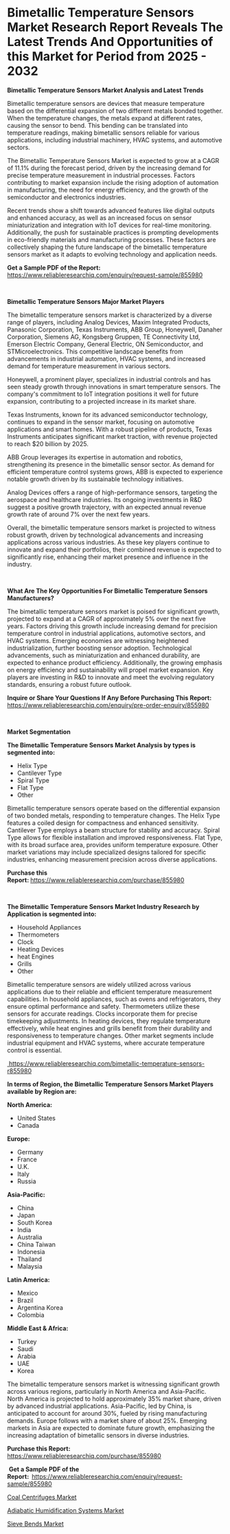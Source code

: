 <p><h1>Bimetallic Temperature Sensors Market Research Report Reveals The Latest Trends And Opportunities of this Market for Period from 2025 - 2032</h1></p><p><strong>Bimetallic Temperature Sensors Market Analysis and Latest Trends</strong></p>
<p><p>Bimetallic temperature sensors are devices that measure temperature based on the differential expansion of two different metals bonded together. When the temperature changes, the metals expand at different rates, causing the sensor to bend. This bending can be translated into temperature readings, making bimetallic sensors reliable for various applications, including industrial machinery, HVAC systems, and automotive sectors.</p><p>The Bimetallic Temperature Sensors Market is expected to grow at a CAGR of 11.1% during the forecast period, driven by the increasing demand for precise temperature measurement in industrial processes. Factors contributing to market expansion include the rising adoption of automation in manufacturing, the need for energy efficiency, and the growth of the semiconductor and electronics industries. </p><p>Recent trends show a shift towards advanced features like digital outputs and enhanced accuracy, as well as an increased focus on sensor miniaturization and integration with IoT devices for real-time monitoring. Additionally, the push for sustainable practices is prompting developments in eco-friendly materials and manufacturing processes. These factors are collectively shaping the future landscape of the bimetallic temperature sensors market as it adapts to evolving technology and application needs.</p></p>
<p><strong>Get a Sample PDF of the Report:&nbsp;</strong> <a href="https://www.reliableresearchiq.com/enquiry/request-sample/855980?utm_campaign=1082&utm_medium=2&utm_source=Github&utm_content=ia&utm_term=20022025&utm_id=bimetallic-temperature-sensors">https://www.reliableresearchiq.com/enquiry/request-sample/855980</a></p>
<p>&nbsp;</p>
<p><strong>Bimetallic Temperature Sensors Major Market Players</strong></p>
<p><p>The bimetallic temperature sensors market is characterized by a diverse range of players, including Analog Devices, Maxim Integrated Products, Panasonic Corporation, Texas Instruments, ABB Group, Honeywell, Danaher Corporation, Siemens AG, Kongsberg Gruppen, TE Connectivity Ltd, Emerson Electric Company, General Electric, ON Semiconductor, and STMicroelectronics. This competitive landscape benefits from advancements in industrial automation, HVAC systems, and increased demand for temperature measurement in various sectors.</p><p>Honeywell, a prominent player, specializes in industrial controls and has seen steady growth through innovations in smart temperature sensors. The company's commitment to IoT integration positions it well for future expansion, contributing to a projected increase in its market share.</p><p>Texas Instruments, known for its advanced semiconductor technology, continues to expand in the sensor market, focusing on automotive applications and smart homes. With a robust pipeline of products, Texas Instruments anticipates significant market traction, with revenue projected to reach $20 billion by 2025.</p><p>ABB Group leverages its expertise in automation and robotics, strengthening its presence in the bimetallic sensor sector. As demand for efficient temperature control systems grows, ABB is expected to experience notable growth driven by its sustainable technology initiatives.</p><p>Analog Devices offers a range of high-performance sensors, targeting the aerospace and healthcare industries. Its ongoing investments in R&D suggest a positive growth trajectory, with an expected annual revenue growth rate of around 7% over the next few years.</p><p>Overall, the bimetallic temperature sensors market is projected to witness robust growth, driven by technological advancements and increasing applications across various industries. As these key players continue to innovate and expand their portfolios, their combined revenue is expected to significantly rise, enhancing their market presence and influence in the industry.</p></p>
<p>&nbsp;</p>
<p><strong>What Are The Key Opportunities For Bimetallic Temperature Sensors Manufacturers?</strong></p>
<p><p>The bimetallic temperature sensors market is poised for significant growth, projected to expand at a CAGR of approximately 5% over the next five years. Factors driving this growth include increasing demand for precision temperature control in industrial applications, automotive sectors, and HVAC systems. Emerging economies are witnessing heightened industrialization, further boosting sensor adoption. Technological advancements, such as miniaturization and enhanced durability, are expected to enhance product efficiency. Additionally, the growing emphasis on energy efficiency and sustainability will propel market expansion. Key players are investing in R&D to innovate and meet the evolving regulatory standards, ensuring a robust future outlook.</p></p>
<p><strong>Inquire or Share Your Questions If Any Before Purchasing This Report:</strong> <a href="https://www.reliableresearchiq.com/enquiry/pre-order-enquiry/855980?utm_campaign=1082&utm_medium=2&utm_source=Github&utm_content=ia&utm_term=20022025&utm_id=bimetallic-temperature-sensors">https://www.reliableresearchiq.com/enquiry/pre-order-enquiry/855980</a></p>
<p>&nbsp;</p>
<p><strong>Market Segmentation</strong></p>
<p><strong>The Bimetallic Temperature Sensors Market Analysis by types is segmented into:</strong></p>
<p><ul><li>Helix Type</li><li>Cantilever Type</li><li>Spiral Type</li><li>Flat Type</li><li>Other</li></ul></p>
<p><p>Bimetallic temperature sensors operate based on the differential expansion of two bonded metals, responding to temperature changes. The Helix Type features a coiled design for compactness and enhanced sensitivity. Cantilever Type employs a beam structure for stability and accuracy. Spiral Type allows for flexible installation and improved responsiveness. Flat Type, with its broad surface area, provides uniform temperature exposure. Other market variations may include specialized designs tailored for specific industries, enhancing measurement precision across diverse applications.</p></p>
<p><strong>Purchase this Report:&nbsp;</strong><a href="https://www.reliableresearchiq.com/purchase/855980?utm_campaign=1082&utm_medium=2&utm_source=Github&utm_content=ia&utm_term=20022025&utm_id=bimetallic-temperature-sensors">https://www.reliableresearchiq.com/purchase/855980</a></p>
<p>&nbsp;</p>
<p><strong>The Bimetallic Temperature Sensors Market Industry Research by Application is segmented into:</strong></p>
<p><ul><li>Household Appliances</li><li>Thermometers</li><li>Clock</li><li>Heating Devices</li><li>heat Engines</li><li>Grills</li><li>Other</li></ul></p>
<p><p>Bimetallic temperature sensors are widely utilized across various applications due to their reliable and efficient temperature measurement capabilities. In household appliances, such as ovens and refrigerators, they ensure optimal performance and safety. Thermometers utilize these sensors for accurate readings. Clocks incorporate them for precise timekeeping adjustments. In heating devices, they regulate temperature effectively, while heat engines and grills benefit from their durability and responsiveness to temperature changes. Other market segments include industrial equipment and HVAC systems, where accurate temperature control is essential.</p></p>
<p><a href="https://www.reliableresearchiq.com/bimetallic-temperature-sensors-r855980?utm_campaign=1082&utm_medium=2&utm_source=Github&utm_content=ia&utm_term=20022025&utm_id=bimetallic-temperature-sensors">&nbsp;https://www.reliableresearchiq.com/bimetallic-temperature-sensors-r855980</a></p>
<p><strong>In terms of Region, the Bimetallic Temperature Sensors Market Players available by Region are:</strong></p>
<p>
    <p> <strong> North America: </strong>
        <ul>
            <li>United States</li>
            <li>Canada</li>
        </ul>
        </p> 
    <p> <strong> Europe: </strong>
        <ul>
            <li>Germany</li>
            <li>France</li>
            <li>U.K.</li>
            <li>Italy</li>
            <li>Russia</li>
        </ul>
        </p> 
    <p> <strong> Asia-Pacific: </strong>
        <ul>
            <li>China</li>
            <li>Japan</li>
            <li>South Korea</li>
            <li>India</li>
            <li>Australia</li>
            <li>China Taiwan</li>
            <li>Indonesia</li>
            <li>Thailand</li>
            <li>Malaysia</li>
        </ul>
        </p> 
    <p> <strong> Latin America: </strong>
        <ul>
            <li>Mexico</li>
            <li>Brazil</li>
            <li>Argentina Korea</li>
            <li>Colombia</li>
        </ul>
        </p> 
    <p> <strong> Middle East & Africa: </strong>
        <ul>
            <li>Turkey</li>
            <li>Saudi</li>
            <li>Arabia</li>
            <li>UAE</li>
            <li>Korea</li>
        </ul>
    </p>
    </p>
<p><p>The bimetallic temperature sensors market is witnessing significant growth across various regions, particularly in North America and Asia-Pacific. North America is projected to hold approximately 35% market share, driven by advanced industrial applications. Asia-Pacific, led by China, is anticipated to account for around 30%, fueled by rising manufacturing demands. Europe follows with a market share of about 25%. Emerging markets in Asia are expected to dominate future growth, emphasizing the increasing adaptation of bimetallic sensors in diverse industries.</p></p>
<p><strong>Purchase this Report: </strong><a href="https://www.reliableresearchiq.com/purchase/855980?utm_campaign=1082&utm_medium=2&utm_source=Github&utm_content=ia&utm_term=20022025&utm_id=bimetallic-temperature-sensors">https://www.reliableresearchiq.com/purchase/855980</a></p>
<p>&nbsp;<strong>Get a Sample PDF of the Report:&nbsp;&nbsp;</strong><a href="https://www.reliableresearchiq.com/enquiry/request-sample/855980?utm_campaign=1082&utm_medium=2&utm_source=Github&utm_content=ia&utm_term=20022025&utm_id=bimetallic-temperature-sensors">https://www.reliableresearchiq.com/enquiry/request-sample/855980</a></p>
<p><strong></strong></p>
<p><p><a href="https://github.com/ceppyleft/Market-Research-Report-List-1/blob/main/coal-centrifuges-market.md?utm_campaign=1082&utm_medium=2&utm_source=Github&utm_content=ia&utm_term=20022025&utm_id=bimetallic-temperature-sensors">Coal Centrifuges Market</a></p><p><a href="https://github.com/perianeaced3/Market-Research-Report-List-1/blob/main/adiabatic-humidification-systems-market.md?utm_campaign=1082&utm_medium=2&utm_source=Github&utm_content=ia&utm_term=20022025&utm_id=bimetallic-temperature-sensors">Adiabatic Humidification Systems Market</a></p><p><a href="https://github.com/ludongfomban/Market-Research-Report-List-1/blob/main/sieve-bends-market.md?utm_campaign=1082&utm_medium=2&utm_source=Github&utm_content=ia&utm_term=20022025&utm_id=bimetallic-temperature-sensors">Sieve Bends Market</a></p></p>